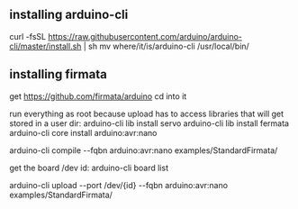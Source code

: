 ## installing arduino-cli
curl -fsSL https://raw.githubusercontent.com/arduino/arduino-cli/master/install.sh | sh
mv where/it/is/arduino-cli /usr/local/bin/

## installing firmata
get https://github.com/firmata/arduino
cd into it

run everything as root because upload has to access libraries that will get stored in a user dir:
arduino-cli lib install servo
arduino-cli lib install fermata
arduino-cli core install arduino:avr:nano

arduino-cli compile --fqbn arduino:avr:nano examples/StandardFirmata/

get the board /dev id:
arduino-cli board list 

arduino-cli upload --port /dev/{id} --fqbn arduino:avr:nano examples/StandardFirmata/
